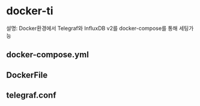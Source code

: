 # docker-ti

설명: Docker환경에서 Telegraf와 InfluxDB v2를 docker-compose를 통해 세팅가능

## docker-compose.yml


## DockerFile

## telegraf.conf
